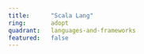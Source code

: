 ```yaml
---
title:      "Scala Lang"
ring:       adopt
quadrant:   languages-and-frameworks
featured:   false
---
```

